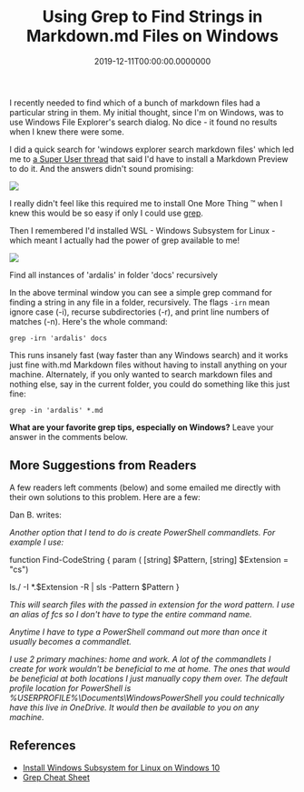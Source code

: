 ﻿---
title: Using Grep to Find Strings in Markdown.md Files on Windows
date: "2019-12-11T00:00:00.0000000"
description: I recently needed to find which of a bunch of markdown files had a particular string in them. My initial thought, since I'm on Windows, was to use Windows File Explorer's search dialog. No dice - it found no results when I knew there were some.
featuredImage: /img/using-grep-find-strings-markdown-windows.png
---

I recently needed to find which of a bunch of markdown files had a particular string in them. My initial thought, since I'm on Windows, was to use Windows File Explorer's search dialog. No dice - it found no results when I knew there were some.

I did a quick search for 'windows explorer search markdown files' which led me to [a Super User thread](https://superuser.com/questions/995175/have-windows-explorer-preview-markdown-files) that said I'd have to install a Markdown Preview to do it. And the answers didn't sound promising:

![](/img/image-grep.png)

I really didn't feel like this required me to install One More Thing ™ when I knew this would be so easy if only I could use [grep](https://ryanstutorials.net/linuxtutorial/cheatsheetgrep.php).

Then I remembered I'd installed WSL - Windows Subsystem for Linux - which meant I actually had the power of grep available to me!

![](/img/image-1-grep.png)

Find all instances of 'ardalis' in folder 'docs' recursively

In the above terminal window you can see a simple grep command for finding a string in any file in a folder, recursively. The flags `-irn` mean ignore case (-i), recurse subdirectories (-r), and print line numbers of matches (-n). Here's the whole command:

```
grep -irn 'ardalis' docs
```

This runs insanely fast (way faster than any Windows search) and it works just fine with.md Markdown files without having to install anything on your machine. Alternately, if you only wanted to search markdown files and nothing else, say in the current folder, you could do something like this just fine:

```
grep -in 'ardalis' *.md
```

**What are your favorite grep tips, especially on Windows?** Leave your answer in the comments below.

## More Suggestions from Readers

A few readers left comments (below) and some emailed me directly with their own solutions to this problem. Here are a few:

Dan B. writes:

_Another option that I tend to do is create PowerShell commandlets. For example I use:_

function Find-CodeString {
param (
\[string\] $Pattern,
\[string\] $Extension = "cs")

ls./ -I \*.$Extension -R | sls -Pattern $Pattern
}

_This will search files with the passed in extension for the word pattern. I use an alias of fcs so I don't have to type the entire command name._

_Anytime I have to type a PowerShell command out more than once it usually becomes a commandlet._

_I use 2 primary machines: home and work. A lot of the commandlets I create for work wouldn't be beneficial to me at home. The ones that would be beneficial at both locations I just manually copy them over. The default profile location for PowerShell is %USERPROFILE%\\Documents\\WindowsPowerShell you could technically have this live in OneDrive. It would then be available to you on any machine._

## References

- [Install Windows Subsystem for Linux on Windows 10](https://docs.microsoft.com/en-us/windows/wsl/install-win10)
- [Grep Cheat Sheet](https://ryanstutorials.net/linuxtutorial/cheatsheetgrep.php)

